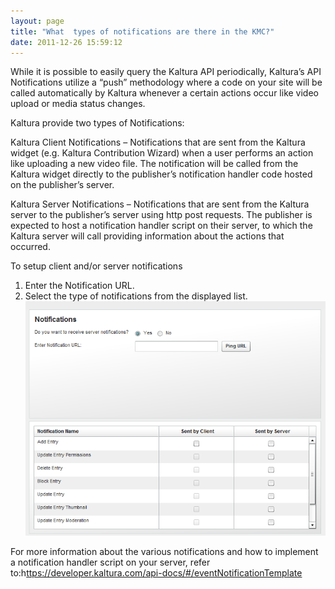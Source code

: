 ```yaml
---
layout: page
title: "What  types of notifications are there in the KMC?"
date: 2011-12-26 15:59:12
---
```


While it is possible to easily query the Kaltura API periodically, Kaltura’s API Notifications utilize a “push” methodology where a code on your site will be called automatically by Kaltura whenever a certain actions occur like video upload or media status changes.

<div>
  <p>
    Kaltura provide two types of Notifications: 
  </p>
  
  <p>
    Kaltura Client Notifications – Notifications that are sent from the Kaltura widget (e.g. Kaltura Contribution Wizard) when a user performs an action like uploading a new video file. The notification will be called from the Kaltura widget directly to the publisher’s notification handler code hosted on the publisher’s server.
  </p>
  
  <p>
    Kaltura Server Notifications – Notifications that are sent from the Kaltura server to the publisher’s server using http post requests. The publisher is expected to host a notification handler script on their server, to which the Kaltura server will call providing information about the actions that occurred.
  </p>
  
  <p class="mce-procedure">
    To setup client and/or server notifications
  </p>
  
  <ol>
    <li>
      Enter the Notification URL.
    </li>
    <li>
      Select the type of notifications from the displayed list.<br /><img src="../../assets/143.img">
    </li>
  </ol>
  
  <p>
    For more information about the various notifications and how to implement a notification handler script on your server, refer to:h<a href="https://developer.kaltura.com/api-docs/#/eventNotificationTemplate" target="_blank">ttps://developer.kaltura.com/api-docs/#/eventNotificationTemplate</a>
  </p>
</div>